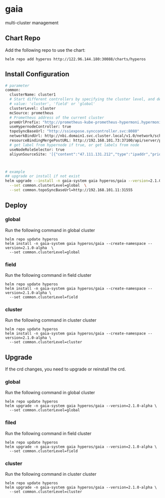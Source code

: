 # gaia
multi-cluster management


## Chart Repo
Add the following repo to use the chart:
```console
helm repo add hyperos http://122.96.144.180:30088/charts/hyperos
```

## Install Configuration

```bash
# parameter
common:
  clusterName: cluster1
  # Start different controllers by specifying the cluster level, and decide whether to install gaia-scheduler.
  # value: 'cluster', 'field' or 'global'
  clusterLevel: cluster
  mcSource: prometheus
  # Prometheus address of the current cluster
  promUrlPrefix: "http://prometheus-kube-prometheus-hypermoni.hypermonitor:9090"
  useHypernodeController: true
  topoSyncBaseUrl: "http://ssiexpose.synccontroller.svc:8080"
  networkBindUrl: http://nbi.domain1.svc.cluster.local/v1.0/network/scheme        # only on field level
  resourceBindingMergePostURL: http://192.168.101.73:37100/api/server/preScheduleSchemeReceiver
  # get label from hypernode if true, or get labels from node 
  useNodeRoleSelector: true
  aliyunSourceSite: '[{"content":"47.111.131.212","type":"ipaddr","priority":"20","port":80,"weight":"10"}]'



# example
## upgrade or install if not exist
helm upgrade --install -n gaia-system gaia hyperos/gaia --version=2.1.0-alpha \
  --set common.clusterLevel=global  \
  --set common.topoSyncBaseUrl=http://192.168.101.11:31555
```

## Deploy

### global
Run the following command in global cluster
```console
helm repo update hyperos
helm install -n gaia-system gaia hyperos/gaia --create-namespace --version=2.1.0-alpha  \
  --set common.clusterLevel=global
```

### field
Run the following command in field cluster
```console
helm repo update hyperos
helm install -n gaia-system gaia hyperos/gaia --create-namespace --version=2.1.0-alpha \
  --set common.clusterLevel=field
```

### cluster
Run the following command in cluster cluster
```console
helm repo update hyperos
helm install -n gaia-system gaia hyperos/gaia --create-namespace --version=2.1.0-alpha \
  --set common.clusterLevel=cluster
```

## Upgrade

If the crd changes, you need to upgrade or reinstall the crd.

### global
Run the following command in global cluster
```console
helm repo update hyperos
helm upgrade -n gaia-system gaia hyperos/gaia --version=2.1.0-alpha \
  --set common.clusterLevel=global
```

### filed
Run the following command in field cluster
```console
helm repo update hyperos
helm upgrade -n gaia-system gaia hyperos/gaia --version=2.1.0-alpha \
  --set common.clusterLevel=field
```


### cluster
Run the following command in cluster cluster
```console
helm repo update hyperos
helm upgrade -n gaia-system gaia hyperos/gaia --version=2.1.0-alpha \
  --set common.clusterLevel=cluster
```
